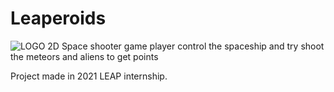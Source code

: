 # Leaperoids
![LOGO](https://github.com/JimmyHa-ICT/Leaperoids/blob/master/Data/Textures/logo.tga)
2D Space shooter game
player control the spaceship and try shoot the meteors and aliens to get points

Project made in 2021 LEAP internship.
